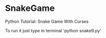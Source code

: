 # SnakeGame
Python Tutorial: Snake Game With Curses

To run it just type in terminal 'python snake9.py'
